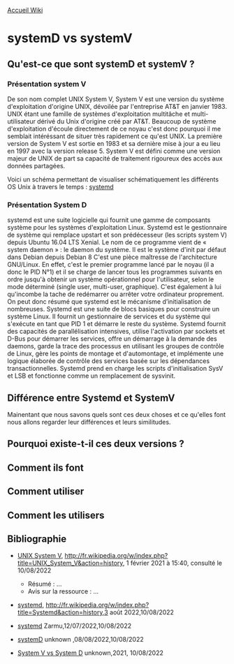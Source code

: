 [Accueil Wiki](https://epheclln.github.io/Wiki-TI/)
# systemD vs systemV

## Qu'est-ce que sont systemD et systemV ?

### Présentation system V

De son nom complet UNIX System V, System V est une version du système d'exploitation d'origine UNIX, dévoilée par l'entreprise AT&T en janvier 1983. UNIX étant une famille de systèmes d'exploitation multitâche et multi-utilisateur dérivé du Unix d'origine créé par AT&T. Beaucoup de système d'exploitation d'écoule directement de ce noyau c'est donc pourquoi il me semblait intéréssant de situer très rapidement ce qu'est UNIX. La première version de System V est sortie en 1983 et sa dernière mise à jour a eu lieu en 1997 avec la version release 5. System V est défini comme une version majeur de UNIX de part sa capacité de traitement rigoureux des accès aux données partagées.  


Voici un schéma permettant de visualiser schématiquement les différents OS Unix à travers le temps :
[systemd]([https://fr.wikipedia.org/wiki/Systemd](https://en.wikipedia.org/wiki/UNIX_System_V#/media/File:Unix_history-simple.svg))

### Présentation System D
systemd est une suite logicielle qui fournit une gamme de composants système pour les systèmes d'exploitation Linux. Systemd est le gestionnaire de système qui remplace upstart et son prédécesseur (les scripts system V) depuis Ubuntu 16.04 LTS Xenial. Le nom de ce programme vient de « system daemon » : le daemon du système. Il est le système d'init par défaut dans Debian depuis Debian 8 C'est une pièce maîtresse de l'architecture GNU/Linux. En effet, c'est le premier programme lancé par le noyau (il a donc le PID N°1) et il se charge de lancer tous les programmes suivants en ordre jusqu'à obtenir un système opérationnel pour l'utilisateur, selon le mode déterminé (single user, multi-user, graphique). C'est également à lui qu'incombe la tache de redémarrer ou arrêter votre ordinateur proprement. On peut donc résumé que systemd est le mécanisme d’initialisation de nombreuses. Systemd est une suite de blocs basiques pour construire un système Linux. Il fournit un gestionnaire de services et du système qui s'exécute en tant que PID 1 et démarre le reste du système. Systemd fournit des capacités de parallélisation intensives, utilise l'activation par sockets et D-Bus pour démarrer les services, offre un démarrage à la demande des daemons, garde la trace des processus en utilisant les groupes de contrôle de Linux, gère les points de montage et d'automontage, et implémente une logique élaborée de contrôle des services basée sur les dépendances transactionnelles. Systemd prend en charge les scripts d'initialisation SysV et LSB et fonctionne comme un remplacement de sysvinit.


## Différence entre Systemd et SystemV
Mainentant que nous savons quels sont ces deux choses et ce qu'elles font nous allons regarder leur différences et leurs similitudes. 
## Pourquoi existe-t-il ces deux versions ?

## Comment ils font

## Comment utiliser
## Comment les utilisers

## Bibliographie

* [UNIX System V](https://fr.wikipedia.org/wiki/UNIX_System_V),  http://fr.wikipedia.org/w/index.php?title=UNIX_System_V&action=history, 1 février 2021 à 15:40, consulté le 10/08/2022
   - Résumé : ...
   - Avis sur la ressource : ... 
   
 * [systemd](https://fr.wikipedia.org/wiki/Systemd), http://fr.wikipedia.org/w/index.php?title=Systemd&action=history,3 août 2022,10/08/2022
* [systemd](https://doc.ubuntu-fr.org/systemd) Zarmu,12/07/2022,10/08/2022
* [systemD](https://wiki.debian.org/fr/systemd) unknown ,08/08/2022,10/08/2022
* [System V vs System D](https://www.quora.com/What-is-the-difference-between-SysVinit-and-systemd) unknown,2021, 10/08/2022
